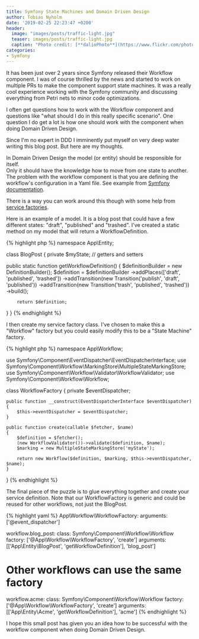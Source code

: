 ```yaml
---
title: Symfony State Machines and Domain Driven Design
author: Tobias Nyholm
date: '2019-02-25 22:23:47 +0200'
header:
  image: "images/posts/traffic-light.jpg"
  teaser: images/posts/traffic-light.jpg
  caption: "Photo credit: [**dalioPhoto**](https://www.flickr.com/photos/marcdalio/)"
categories:
- Symfony
---
```


It has been just over 2 years since Symfony released their Workflow component. 
I was of course thrilled by the news and started to work on multiple PRs to make
the component support state machines. It was a really cool experience working with 
the Symfony community and discussing everything from Petri nets to minor code 
optimizations. 

I often get questions how to work with the Workflow component and questions like
"what should I do in this really specific scenario". One question I do get a lot
is how one should work with the component when doing Domain Driven Design.  

Since I'm no expert in DDD I imminently put myself on very deep water writing 
this blog post. But here are my thoughts. 

In Domain Driven Design the model (or entity) should be responsible for itself.  
Only it should have the knowledge how to move from one state to another. The problem
with the workflow component is that you are defining the workflow's configuration
in a Yaml file. See example from [Symfony documentation](https://symfony.com/doc/current/workflow/usage.html#creating-a-workflow).

There is a way you can work around this though with some help from [service factories](https://symfony.com/doc/current/service_container/factories.html). 

Here is an example of a model. It is a blog post that could have a few different states: 
"draft", "published" and "trashed". I've created a static method on my model that 
will return a WorkflowDefinition. 

{% highlight php %}
namespace App\Entity;

class BlogPost {
  private $myState;
  // getters and setters

  public static function getWorkflowDefinition()
  {
        $definitionBuilder = new DefinitionBuilder();
        $definition = $definitionBuilder
            ->addPlaces(['draft', 'published', 'trashed'])
            ->addTransition(new Transition('publish', 'draft', 'published'))
            ->addTransition(new Transition('trash', 'published', 'trashed'))
            ->build();
            
        return $definition;
  }
}
{% endhighlight %}

I then create my service factory class. I've chosen to make this a "Workflow" factory
but you could easily modify this to be a "State Machine" factory.  

{% highlight php %}
namespace App\Workflow;

use Symfony\Component\EventDispatcher\EventDispatcherInterface;
use Symfony\Component\Workflow\MarkingStore\MultipleStateMarkingStore;
use Symfony\Component\Workflow\Validator\WorkflowValidator;
use Symfony\Component\Workflow\Workflow;

class WorkflowFactory
{
    private $eventDispatcher;

    public function __construct(EventDispatcherInterface $eventDispatcher)
    {
        $this->eventDispatcher = $eventDispatcher;
    }

    public function create(callable $fetcher, $name)
    {
        $definition = $fetcher();
        (new WorkflowValidator())->validate($definition, $name);
        $marking = new MultipleStateMarkingStore('myState');

        return new Workflow($definition, $marking, $this->eventDispatcher, $name);
    }
}
{% endhighlight %}

The final piece of the puzzle is to glue everything together and create your service
definition. Note that our WorkflowFactory is generic and could be reused for other 
workflows, not just the BlogPost.

{% highlight yaml %}
  App\Workflow\WorkflowFactory:
    arguments: ['@event_dispatcher']

  workflow.blog_post:
    class: Symfony\Component\Workflow\Workflow
    factory: ['@App\Workflow\WorkflowFactory', 'create']
    arguments: [['App\Entity\BlogPost', 'getWorkflowDefinition'], 'blog_post']
  
  # Other workflows can use the same factory
  workflow.acme:
    class: Symfony\Component\Workflow\Workflow
    factory: ['@App\Workflow\WorkflowFactory', 'create']
    arguments: [['App\Entity\Acme', 'getWorkflowDefinition'], 'acme']
{% endhighlight %}

I hope this small post has given you an idea how to be successful with the workflow
component when doing Domain Driven Design. 

